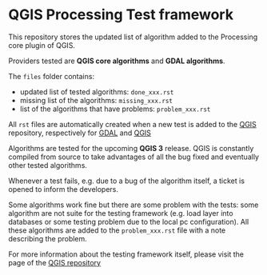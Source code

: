 QGIS Processing Test framework
==============================
This repository stores the updated list of algorithm added to the Processing core plugin of QGIS.

Providers tested are **QGIS core algorithms** and **GDAL algorithms**.

The `files` folder contains:

* updated list of tested algorithms: `done_xxx.rst`
* missing list of the algorithms: `missing_xxx.rst`
* list of the algorithms that have problems: `problem_xxx.rst`

All `rst` files are automatically created when a new test is added to the [QGIS](https://github.com/qgis/QGIS/) repository, respectively for [GDAL](https://github.com/qgis/QGIS/blob/master/python/plugins/processing/tests/testdata/gdal_algorithm_tests.yaml) and [QGIS](https://github.com/qgis/QGIS/blob/master/python/plugins/processing/tests/testdata/qgis_algorithm_tests.yaml)

Algorithms are tested for the upcoming **QGIS 3** release. QGIS is constantly compiled from source to take advantages of all the bug fixed and eventually other tested algorithms.

Whenever a test fails, e.g. due to a bug of the algorithm itself, a ticket is opened to inform the developers.

Some algorithms work fine but there are some problem with the tests: some algorithm are not suite for the testing framework (e.g. load layer into databases or some testing problem due to the local pc configuration).
All these algorithms are added to the `problem_xxx.rst` file with a note describing the problem.

For more information about the testing framework itself, please visit the page of the [QGIS repository](https://github.com/qgis/QGIS/tree/master/python/plugins/processing/tests)

